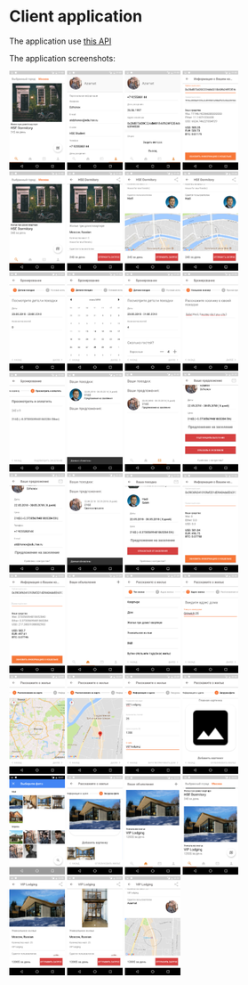 # Client application

The application use [this API](https://github.com/AplusD/decentralized-home-sharing-network-back-end)

The application screenshots:

<p float="left">
  <img src="screens/1.png" width="100" />
  <img src="screens/2.png" width="100" /> 
  <img src="screens/3.png" width="100" />
  <img src="screens/4.png" width="100" />
  <img src="screens/5.png" width="100" /> 
  <img src="screens/6.png" width="100" />
  <img src="screens/7.png" width="100" />
  <img src="screens/8.png" width="100" /> 
  <img src="screens/9.png" width="100" />
  <img src="screens/10.png" width="100" />
  <img src="screens/11.png" width="100" /> 
  <img src="screens/12.png" width="100" />
  <img src="screens/13.png" width="100" />
  <img src="screens/14.png" width="100" /> 
  <img src="screens/15.png" width="100" />
  <img src="screens/16.png" width="100" />
  <img src="screens/17.png" width="100" /> 
  <img src="screens/18.png" width="100" />
  <img src="screens/19.png" width="100" />
  <img src="screens/20.png" width="100" /> 
  <img src="screens/21.png" width="100" />
  <img src="screens/22.png" width="100" />
  <img src="screens/23.png" width="100" /> 
  <img src="screens/24.png" width="100" />
  <img src="screens/25.png" width="100" />
  <img src="screens/26.png" width="100" /> 
  <img src="screens/27.png" width="100" />
  <img src="screens/28.png" width="100" />
  <img src="screens/29.png" width="100" /> 
  <img src="screens/30.png" width="100" />
  <img src="screens/31.png" width="100" /> 
  <img src="screens/32.png" width="100" />
  <img src="screens/33.png" width="100" />
  <img src="screens/34.png" width="100" /> 
  <img src="screens/35.png" width="100" />
</p>
